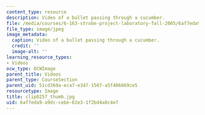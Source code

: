 ```yaml
---
content_type: resource
description: Video of a bullet passing through a cucumber.
file: /media/courses/6-163-strobe-project-laboratory-fall-2005/6af7eda9a9dccebe62e31f2bd4a8c4e7_clip0257_thumb.jpg
file_type: image/jpeg
image_metadata:
  caption: Video of a bullet passing through a cucumber.
  credit: ''
  image-alt: ''
learning_resource_types:
- Videos
ocw_type: OCWImage
parent_title: Videos
parent_type: CourseSection
parent_uid: 51cd369a-eca7-e347-1507-a5f406669ce5
resourcetype: Image
title: clip0257_thumb.jpg
uid: 6af7eda9-a9dc-cebe-62e3-1f2bd4a8c4e7
---
```

